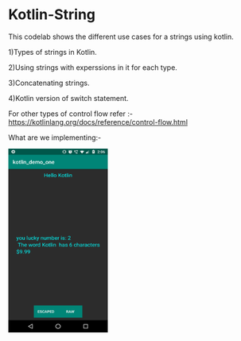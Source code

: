# Kotlin-String

This codelab shows the different use cases for a strings using kotlin.

1)Types of strings in Kotlin.

2)Using strings with experssions in it for each type.

3)Concatenating strings.

4)Kotlin version of switch statement.

For other types of control flow refer :-https://kotlinlang.org/docs/reference/control-flow.html

What are we implementing:-

<img src="https://github.com/KaveriKR/Kotlin-String/blob/master/Screenshot_20180930-140603.png" alt="Screenshot" width="200" height="370">
